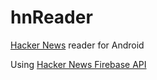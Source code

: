 # hnReader
[Hacker News](https://news.ycombinator.com/) reader for Android

Using [Hacker News Firebase API](https://github.com/HackerNews/API)
